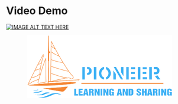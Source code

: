 # Video Demo
[![IMAGE ALT TEXT HERE](https://img.youtube.com/vi/YOUTUBE_VIDEO_ID_HERE/0.jpg)](https://www.youtube.com/watch?v=ReIxO-zrtvA&t=29s)
<center>
<img src="./CodeAndroid/app/src/main/res/drawable-v24/logo_clb.png" alt="Getting started" with ="300" height ="170"/>
</center>
